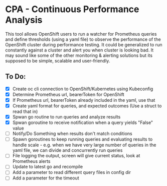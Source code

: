 # CPA - Continuous Performance Analysis


This tool allows OpenShift users to run a watcher for Prometheus queries and define thresholds (using a yaml file) to observe the performance of the OpenShift cluster during performance testing.  It could be generalized to run constantly against a cluster and alert you when cluster is looking bad. It may sound like some of the other monitoring & alerting solutions but its supposed to be simple, scalable and user-friendly.

## To Do:

* [x] Create oc cli connection to OpenShift/Kubernetes using Kubeconfig
* [x] Determine Prometheus url, bearerToken for OpenShift
* [x] If Prometheus url, bearerToken already included in the yaml, use that
* [x] Create yaml format for queries, and expected outcomes (Use a struct to read that in)
* [x] Spwan go routine to run queries and analyze results
* [x] Spwan goroutine to receive notification when a query yields "False" value
* [ ] Notify/Do Something when results don't match conditions
* [ ] Spawn goroutines to keep running queries and evaluating results to handle scale - e.g. when we have very large number of queries in the yaml file, we can divide and concurrently run queries
* [ ] File logging the output, screen will give current status, look at Prometheus alerts
* [ ] Update to latest go and recompile
* [ ] Add a parameter to read different query files in config dir
* [ ] Add a parameter for the timeout
